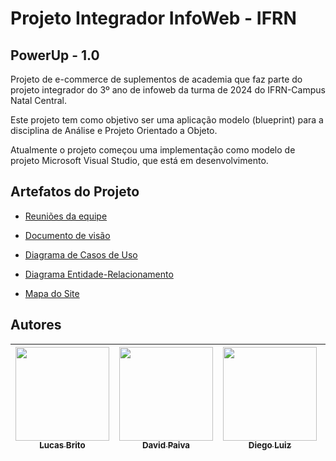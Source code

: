 # Projeto Integrador InfoWeb - IFRN

## PowerUp - 1.0
Projeto de e-commerce de suplementos de academia que faz parte do projeto integrador do 3º ano de infoweb da turma de 2024 do IFRN-Campus Natal Central.

Este projeto tem como objetivo ser uma aplicação modelo (blueprint) para a disciplina de Análise e Projeto Orientado a Objeto.

Atualmente o projeto começou uma implementação como modelo de projeto Microsoft Visual Studio, que está em desenvolvimento.

## Artefatos do Projeto

- [Reuniões da equipe](https://github.com/PI-InfoWeb-CNAT/2024-suplementos/blob/main/docs/reunioes.md)

- [Documento de visão](https://github.com/PI-InfoWeb-CNAT/2024-suplementos/blob/main/docs/README.md)

- [Diagrama de Casos de Uso](https://github.com/PI-InfoWeb-CNAT/2024-suplementos/tree/main/docs/Diagramas/Casos_de_Uso)

- [Diagrama Entidade-Relacionamento](https://github.com/PI-InfoWeb-CNAT/2024-suplementos/blob/main/docs/Diagramas/Diagrama_ER.png)

- [Mapa do Site](https://github.com/PI-InfoWeb-CNAT/2024-suplementos/blob/main/docs/Mapa_do_Site.png)



## Autores

| [<img align="center" src="https://avatars.githubusercontent.com/u/122239789?v=4" width=150><br><sub>Lucas Brito</sub>](https://github.com/lucasbrito0611) |  [<img src="https://avatars.githubusercontent.com/u/124364476?v=4" width=150><br><sub>David Paiva</sub>](https://github.com/davidmtg) |  [<img src="https://avatars.githubusercontent.com/u/124363859?v=4" width=150><br><sub>Diego Luiz</sub>](https://github.com/dilepego) | [<img src="https://avatars.githubusercontent.com/u/107737145?v=4" width=150><br><sub>Pedro Edi</sub>](https://github.com/Pedro-Edi) | [<img src="https://avatars.githubusercontent.com/u/130769859?v=4" width=150><br><sub>Aristides Santiago</sub>](https://github.com/dilepego)
| :---: | :---: | :---: | :---: | :---: | 
